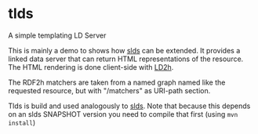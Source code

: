 # tlds
A simple templating LD Server

This is mainly a demo to shows how [slds](https://github.com/linked-solutions/slds) 
can be extended. It provides a linked data server that can return HTML representations 
of the resource. The HTML rendering is done client-side with [LD2h](https://github.com/rdf2h/ld2h).

The RDF2h matchers are taken from a named graph named like the requested resource,
but with "/matchers" as URI-path section.

Tlds is build and used analogously to [slds](https://github.com/linked-solutions/slds). 
Note that because this depends on an slds SNAPSHOT version you need to compile 
that first (using `mvn install`)

